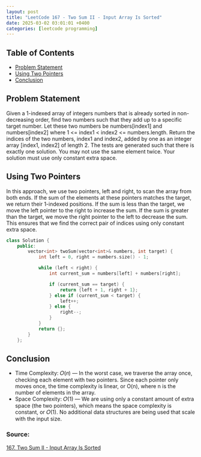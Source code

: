 ```yaml
---
layout: post
title: "LeetCode 167 - Two Sum II - Input Array Is Sorted"
date: 2025-03-02 03:01:01 +0400
categories: [leetcode programming]
---
```

## Table of Contents
- [Problem Statement](#problem-statement)
- [Using Two Pointers](#using-two-pointers)
- [Conclusion](#conclusion)


## Problem Statement
Given a 1-indexed array of integers numbers that is already sorted in non-decreasing order, find two numbers such that they add up to a specific target number. Let these two numbers be numbers[index1] and numbers[index2] where 1 <= index1 < index2 <= numbers.length.
Return the indices of the two numbers, index1 and index2, added by one as an integer array [index1, index2] of length 2.
The tests are generated such that there is exactly one solution. You may not use the same element twice.
Your solution must use only constant extra space.

## Using Two Pointers
In this approach, we use two pointers, left and right, to scan the array from both ends. If the sum of the elements at these pointers matches the target, we return their 1-indexed positions. If the sum is less than the target, we move the left pointer to the right to increase the sum. If the sum is greater than the target, we move the right pointer to the left to decrease the sum. This ensures that we find the correct pair of indices using only constant extra space.

```cpp
class Solution {
    public:
        vector<int> twoSum(vector<int>& numbers, int target) {
            int left = 0, right = numbers.size() - 1;

            while (left < right) {
                int current_sum = numbers[left] + numbers[right];

                if (current_sum == target) {
                    return {left + 1, right + 1};
                } else if (current_sum < target) {
                    left++;
                } else {
                    right--;
                }                
            }
            return {};
        }
    };
```

## Conclusion
- Time Complexity: 𝑂(𝑛) — In the worst case, we traverse the array once, checking each element with two pointers. Since each pointer only moves once, the time complexity is linear, or O(n), where n is the number of elements in the array.
- Space Complexity: 𝑂(1) — We are using only a constant amount of extra space (the two pointers), which means the space complexity is constant, or 𝑂(1). No additional data structures are being used that scale with the input size.

### Source:
[167. Two Sum II - Input Array Is Sorted](https://leetcode.com/problems/two-sum-ii-input-array-is-sorted/)
